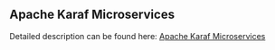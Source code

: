## Apache Karaf Microservices

Detailed description can be found here: [Apache Karaf Microservices](https://piotrminkowski.wordpress.com/2017/03/07/apache-karaf-microservices/) 